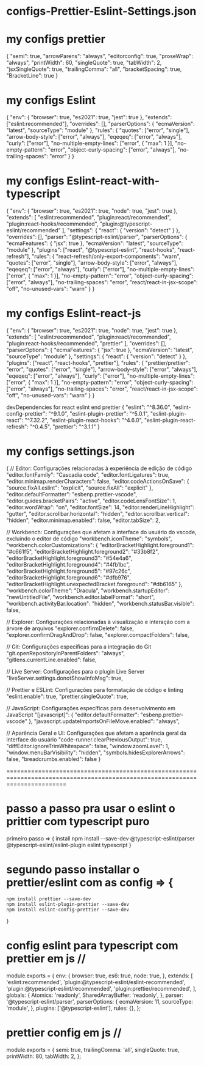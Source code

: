 # configs-Prettier-Eslint-Settings.json

# my configs prettier

{
  "semi": true,
  "arrowParens": "always",
  "editorconfig": true,
  "proseWrap": "always",
  "printWidth": 60,
  "singleQuote": true,
  "tabWidth": 2,
  "jsxSingleQuote": true,
  "trailingComma": "all",
  "bracketSpacing": true,
  "BracketLine": true
}

# my configs Eslint

{
  "env": {
    "browser": true,
    "es2021": true,
    "jest": true
  },
  "extends": ["eslint:recommended"],
  "overrides": [],
  "parserOptions": {
    "ecmaVersion": "latest",
    "sourceType": "module"
  },
  "rules": {
    "quotes": ["error", "single"],
    "arrow-body-style": ["error", "always"],
    "eqeqeq": ["error", "always"],
    "curly": ["error"],
    "no-multiple-empty-lines": ["error", { "max": 1 }],
    "no-empty-pattern": "error",
    "object-curly-spacing": ["error", "always"],
    "no-trailing-spaces": "error"
  }
}

# my configs Eslint-react-with-typescript 

{
  "env": {
    "browser": true,
    "es2021": true,
    "node": true,
    "jest": true
  },
  "extends": [
    "eslint:recommended",
    "plugin:react/recommended",
    "plugin:react-hooks/recommended",
    "plugin:@typescript-eslint/recommended"
  ],
  "settings": {
    "react": {
      "version": "detect"
    }
  },
  "overrides": [],
  "parser": "@typescript-eslint/parser",
  "parserOptions": {
    "ecmaFeatures": { "jsx": true },
    "ecmaVersion": "latest",
    "sourceType": "module"
  },
  "plugins": ["react", "@typescript-eslint", "react-hooks", "react-refresh"],
  "rules": {
    "react-refresh/only-export-components": "warn",
    "quotes": ["error", "single"],
    "arrow-body-style": ["error", "always"],
    "eqeqeq": ["error", "always"],
    "curly": ["error"],
    "no-multiple-empty-lines": ["error", { "max": 1 }],
    "no-empty-pattern": "error",
    "object-curly-spacing": ["error", "always"],
    "no-trailing-spaces": "error",
    "react/react-in-jsx-scope": "off",
    "no-unused-vars": "warn"
  }
}

# my configs Eslint-react-js

{
  "env": {
    "browser": true,
    "es2021": true,
    "node": true,
    "jest": true
  },
  "extends": [
    "eslint:recommended",
    "plugin:react/recommended",
    "plugin:react-hooks/recommended",
    "prettier"
  ],
  "overrides": [],
  "parserOptions": {
    "ecmaFeatures": { "jsx": true },
    "ecmaVersion": "latest",
    "sourceType": "module"
  },
  "settings": {
    "react": {
      "version": "detect"
    }
  },
  "plugins": ["react", "react-hooks", "prettier"],
  "rules": {
    "prettier/prettier": "error",
    "quotes": ["error", "single"],
    "arrow-body-style": ["error", "always"],
    "eqeqeq": ["error", "always"],
    "curly": ["error"],
    "no-multiple-empty-lines": ["error", { "max": 1 }],
    "no-empty-pattern": "error",
    "object-curly-spacing": ["error", "always"],
    "no-trailing-spaces": "error",
    "react/react-in-jsx-scope": "off",
    "no-unused-vars": "warn"
  }
}

devDependencies for react eslint end prettier {
    "eslint": "^8.36.0",
    "eslint-config-prettier": "^9.1.0",
    "eslint-plugin-prettier": "^5.0.1",
    "eslint-plugin-react": "^7.32.2",
    "eslint-plugin-react-hooks": "^4.6.0",
    "eslint-plugin-react-refresh": "^0.4.5",
    "prettier": "^3.1.1"
}

# my configs settings.json

{
  // Editor: Configurações relacionadas à experiência de edição de código
  "editor.fontFamily": "Cascadia code",
  "editor.fontLigatures": true,
  "editor.minimap.renderCharacters": false,
  "editor.codeActionsOnSave": {
    "source.fixAll.eslint": "explicit",
    "source.fixAll": "explicit"
  },
  "editor.defaultFormatter": "esbenp.prettier-vscode",
  "editor.guides.bracketPairs": "active",
  "editor.codeLensFontSize": 1,
  "editor.wordWrap": "on",
  "editor.fontSize": 14,
  "editor.renderLineHighlight": "gutter",
  "editor.scrollbar.horizontal": "hidden",
  "editor.scrollbar.vertical": "hidden",
  "editor.minimap.enabled": false,
  "editor.tabSize": 2,

  // Workbench: Configurações que afetam a interface do usuário do vscode, excluindo o editor de código
  "workbench.iconTheme": "symbols",
  "workbench.colorCustomizations": {
    "editorBracketHighlight.foreground1": "#c661f5",
    "editorBracketHighlight.foreground2": "#33b8f2",
    "editorBracketHighlight.foreground3": "#54e4a6",
    "editorBracketHighlight.foreground4": "#4fb1bc",
    "editorBracketHighlight.foreground5": "#97c26c",
    "editorBracketHighlight.foreground6": "#dfb976",
    "editorBracketHighlight.unexpectedBracket.foreground": "#db6165"
  },
  "workbench.colorTheme": "Dracula",
  "workbench.startupEditor": "newUntitledFile",
  "workbench.editor.labelFormat": "short",
  "workbench.activityBar.location": "hidden",
  "workbench.statusBar.visible": false,

  // Explorer: Configurações relacionadas à visualização e interação com a árvore de arquivos
  "explorer.confirmDelete": false,
  "explorer.confirmDragAndDrop": false,
  "explorer.compactFolders": false,

  // Git: Configurações específicas para a integração do Git
  "git.openRepositoryInParentFolders": "always",
  "gitlens.currentLine.enabled": false,

  // Live Server: Configurações para o plugin Live Server
  "liveServer.settings.donotShowInfoMsg": true,

  // Prettier e ESLint: Configurações para formatação de código e linting
  "eslint.enable": true,
  "prettier.singleQuote": true,

  // JavaScript: Configurações específicas para desenvolvimento em JavaScript
  "[javascript]": {
    "editor.defaultFormatter": "esbenp.prettier-vscode"
  },
  "javascript.updateImportsOnFileMove.enabled": "always",

  // Aparência Geral e UI: Configurações que afetam a aparência geral da interface do usuário
  "code-runner.clearPreviousOutput": true,
  "diffEditor.ignoreTrimWhitespace": false,
  "window.zoomLevel": 1,
  "window.menuBarVisibility": "hidden",
  "symbols.hidesExplorerArrows": false,
  "breadcrumbs.enabled": false
}

=============================================================================================================================

# passo a passo pra usar o eslint o prittier com typescript puro

primeiro passo => {  install npm install --save-dev @typescript-eslint/parser @typescript-eslint/eslint-plugin eslint typescript  }

# segundo passo installar o prettier/eslint com as config => {
	npm install prettier --save-dev
	npm install eslint-plugin-prettier --save-dev
	npm install eslint-config-prettier --save-dev
}

# config eslint para typescript com prettier em js //

module.exports = {
  env: {
    browser: true,
    es6: true,
    node: true,
  },
  extends: [
    'eslint:recommended',
    'plugin:@typescript-eslint/eslint-recommended',
    'plugin:@typescript-eslint/recommended',
    'plugin:prettier/recommended',
  ],
  globals: {
    Atomics: 'readonly',
    SharedArrayBuffer: 'readonly',
  },
  parser: '@typescript-eslint/parser',
  parserOptions: {
    ecmaVersion: 11,
    sourceType: 'module',
  },
  plugins: ['@typescript-eslint'],
  rules: {},
};


# prettier config em js // 

module.exports = {
  semi: true,
  trailingComma: 'all',
  singleQuote: true,
  printWidth: 80,
  tabWidth: 2,
};


